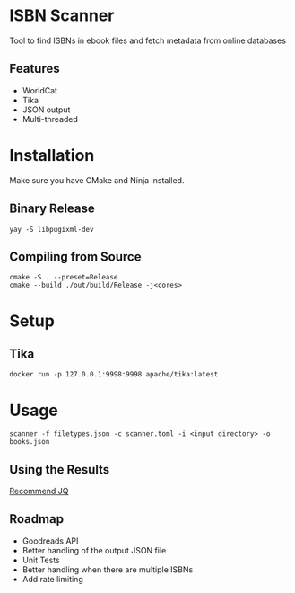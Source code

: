 # ISBN Scanner
Tool to find ISBNs in ebook files and fetch metadata from online databases

## Features

* WorldCat
* Tika
* JSON output
* Multi-threaded

# Installation

Make sure you have CMake and Ninja installed.

## Binary Release

```shell
yay -S libpugixml-dev
```

## Compiling from Source

```shell
cmake -S . --preset=Release
cmake --build ./out/build/Release -j<cores>
```

# Setup

## Tika

```shell
docker run -p 127.0.0.1:9998:9998 apache/tika:latest
```

# Usage

```shell
scanner -f filetypes.json -c scanner.toml -i <input directory> -o books.json
```

## Using the Results

[Recommend JQ](https://github.com/stedolan/jq)

## Roadmap

* Goodreads API
* Better handling of the output JSON file
* Unit Tests
* Better handling when there are multiple ISBNs
* Add rate limiting
